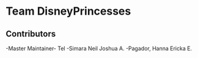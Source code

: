 # Team DisneyPrincesses
## Contributors
-Master Maintainer- Tel
-Simara Neil Joshua A.
-Pagador, Hanna Ericka E.
